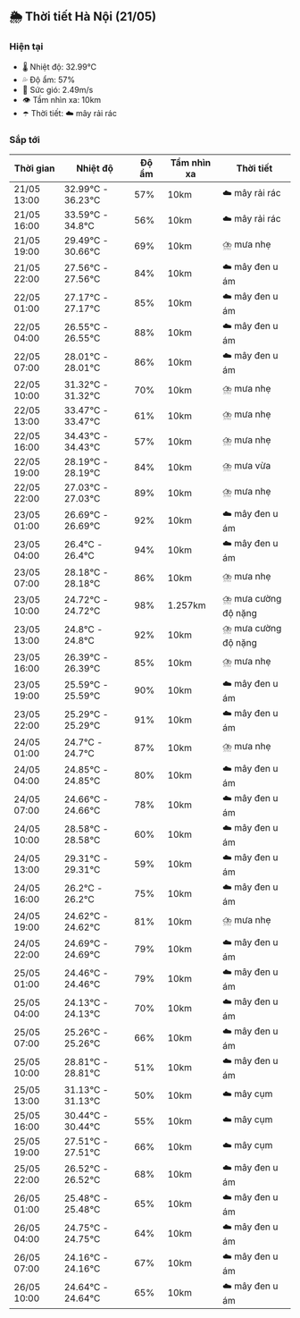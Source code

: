 ## 🌦️ Thời tiết Hà Nội (21/05)

### Hiện tại

- 🌡️ Nhiệt độ: 32.99℃
- 💦 Độ ẩm: 57%
- 💨 Sức gió: 2.49m/s
- 👁️ Tầm nhìn xa: 10km
- ☂️ Thời tiết: ☁️ mây rải rác

### Sắp tới

| Thời gian | Nhiệt độ | Độ ẩm | Tầm nhìn xa | Thời tiết |
| --- | --- | --- | --- | --- |
| 21/05 13:00 | 32.99℃ - 36.23℃ | 57% | 10km | ☁️ mây rải rác |
| 21/05 16:00 | 33.59℃ - 34.8℃ | 56% | 10km | ☁️ mây rải rác |
| 21/05 19:00 | 29.49℃ - 30.66℃ | 69% | 10km | ⛈️ mưa nhẹ |
| 21/05 22:00 | 27.56℃ - 27.56℃ | 84% | 10km | ☁️ mây đen u ám |
| 22/05 01:00 | 27.17℃ - 27.17℃ | 85% | 10km | ☁️ mây đen u ám |
| 22/05 04:00 | 26.55℃ - 26.55℃ | 88% | 10km | ☁️ mây đen u ám |
| 22/05 07:00 | 28.01℃ - 28.01℃ | 86% | 10km | ☁️ mây đen u ám |
| 22/05 10:00 | 31.32℃ - 31.32℃ | 70% | 10km | ⛈️ mưa nhẹ |
| 22/05 13:00 | 33.47℃ - 33.47℃ | 61% | 10km | ⛈️ mưa nhẹ |
| 22/05 16:00 | 34.43℃ - 34.43℃ | 57% | 10km | ⛈️ mưa nhẹ |
| 22/05 19:00 | 28.19℃ - 28.19℃ | 84% | 10km | ⛈️ mưa vừa |
| 22/05 22:00 | 27.03℃ - 27.03℃ | 89% | 10km | ⛈️ mưa nhẹ |
| 23/05 01:00 | 26.69℃ - 26.69℃ | 92% | 10km | ☁️ mây đen u ám |
| 23/05 04:00 | 26.4℃ - 26.4℃ | 94% | 10km | ☁️ mây đen u ám |
| 23/05 07:00 | 28.18℃ - 28.18℃ | 86% | 10km | ⛈️ mưa nhẹ |
| 23/05 10:00 | 24.72℃ - 24.72℃ | 98% | 1.257km | ⛈️ mưa cường độ nặng |
| 23/05 13:00 | 24.8℃ - 24.8℃ | 92% | 10km | ⛈️ mưa cường độ nặng |
| 23/05 16:00 | 26.39℃ - 26.39℃ | 85% | 10km | ⛈️ mưa nhẹ |
| 23/05 19:00 | 25.59℃ - 25.59℃ | 90% | 10km | ☁️ mây đen u ám |
| 23/05 22:00 | 25.29℃ - 25.29℃ | 91% | 10km | ☁️ mây đen u ám |
| 24/05 01:00 | 24.7℃ - 24.7℃ | 87% | 10km | ⛈️ mưa nhẹ |
| 24/05 04:00 | 24.85℃ - 24.85℃ | 80% | 10km | ☁️ mây đen u ám |
| 24/05 07:00 | 24.66℃ - 24.66℃ | 78% | 10km | ☁️ mây đen u ám |
| 24/05 10:00 | 28.58℃ - 28.58℃ | 60% | 10km | ☁️ mây đen u ám |
| 24/05 13:00 | 29.31℃ - 29.31℃ | 59% | 10km | ☁️ mây đen u ám |
| 24/05 16:00 | 26.2℃ - 26.2℃ | 75% | 10km | ☁️ mây đen u ám |
| 24/05 19:00 | 24.62℃ - 24.62℃ | 81% | 10km | ⛈️ mưa nhẹ |
| 24/05 22:00 | 24.69℃ - 24.69℃ | 79% | 10km | ☁️ mây đen u ám |
| 25/05 01:00 | 24.46℃ - 24.46℃ | 79% | 10km | ☁️ mây đen u ám |
| 25/05 04:00 | 24.13℃ - 24.13℃ | 70% | 10km | ☁️ mây đen u ám |
| 25/05 07:00 | 25.26℃ - 25.26℃ | 66% | 10km | ☁️ mây đen u ám |
| 25/05 10:00 | 28.81℃ - 28.81℃ | 51% | 10km | ☁️ mây đen u ám |
| 25/05 13:00 | 31.13℃ - 31.13℃ | 50% | 10km | ☁️ mây cụm |
| 25/05 16:00 | 30.44℃ - 30.44℃ | 55% | 10km | ☁️ mây cụm |
| 25/05 19:00 | 27.51℃ - 27.51℃ | 66% | 10km | ☁️ mây cụm |
| 25/05 22:00 | 26.52℃ - 26.52℃ | 68% | 10km | ☁️ mây đen u ám |
| 26/05 01:00 | 25.48℃ - 25.48℃ | 65% | 10km | ☁️ mây đen u ám |
| 26/05 04:00 | 24.75℃ - 24.75℃ | 64% | 10km | ☁️ mây đen u ám |
| 26/05 07:00 | 24.16℃ - 24.16℃ | 67% | 10km | ☁️ mây đen u ám |
| 26/05 10:00 | 24.64℃ - 24.64℃ | 65% | 10km | ☁️ mây đen u ám |
